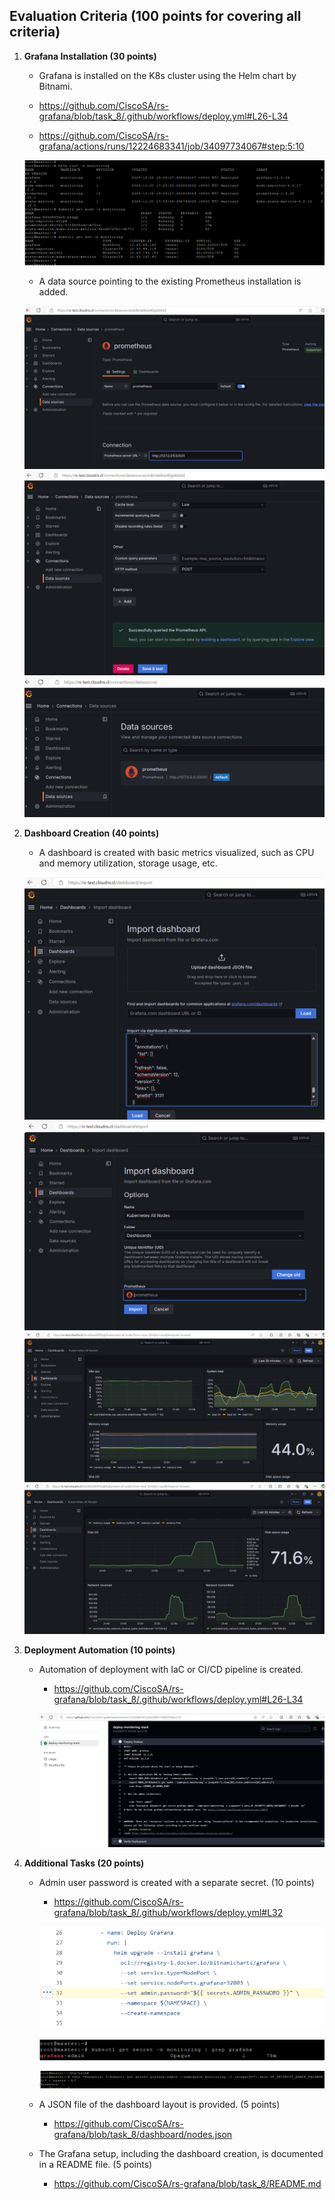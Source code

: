 ## Evaluation Criteria (100 points for covering all criteria)

1. **Grafana Installation (30 points)**
   - Grafana is installed on the K8s cluster using the Helm chart by Bitnami.

    - https://github.com/CiscoSA/rs-grafana/blob/task_8/.github/workflows/deploy.yml#L26-L34

    - https://github.com/CiscoSA/rs-grafana/actions/runs/12224683341/job/34097734067#step:5:10

    ![](Screenshots/01.png)

   - A data source pointing to the existing Prometheus installation is added.

    ![](Screenshots/02.png)
    ![](Screenshots/03.png)
    ![](Screenshots/04.png)

2. **Dashboard Creation (40 points)**
   - A dashboard is created with basic metrics visualized, such as CPU and memory utilization, storage usage, etc.

    ![](Screenshots/05.png)
    ![](Screenshots/06.png)
    ![](Screenshots/07.png)
    ![](Screenshots/08.png)


3. **Deployment Automation (10 points)**
   - Automation of deployment with IaC or CI/CD pipeline is created.

     - https://github.com/CiscoSA/rs-grafana/blob/task_8/.github/workflows/deploy.yml#L26-L34

     ![](Screenshots/09.png)     

4. **Additional Tasks (20 points)**
   - Admin user password is created with a separate secret. (10 points)
     
     - https://github.com/CiscoSA/rs-grafana/blob/task_8/.github/workflows/deploy.yml#L32

     ![](Screenshots/10.png)

     ![](Screenshots/12.png)

     ![](Screenshots/11.png)


   - A JSON file of the dashboard layout is provided. (5 points)

     - https://github.com/CiscoSA/rs-grafana/blob/task_8/dashboard/nodes.json

   - The Grafana setup, including the dashboard creation, is documented in a README file. (5 points)

     - https://github.com/CiscoSA/rs-grafana/blob/task_8/README.md